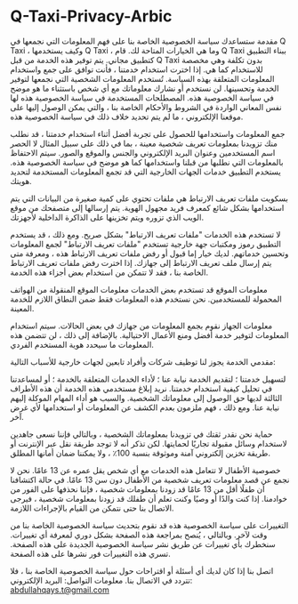 # Q-Taxi-Privacy-Arbic


مقدمة
ستساعدك سياسة الخصوصية الخاصة بنا على فهم المعلومات التي نجمعها في Q Taxi ، وكيف يستخدمها Q Taxi ، وما هي الخيارات المتاحة لك. قام Q Taxi ببناء التطبيق كتطبيق مجاني. يتم توفير هذه الخدمة من قبل Q Taxi بدون تكلفة وهي مخصصة للاستخدام كما هي. إذا اخترت استخدام خدمتنا ، فأنت توافق على جمع واستخدام المعلومات المتعلقة بهذه السياسة. تُستخدم المعلومات الشخصية التي نجمعها لتوفير الخدمة وتحسينها. لن نستخدم أو نشارك معلوماتك مع أي شخص باستثناء ما هو موضح في سياسة الخصوصية هذه.
المصطلحات المستخدمة في سياسة الخصوصية هذه لها نفس المعاني الواردة في الشروط والأحكام الخاصة بنا ، والتي يمكن الوصول إليها على موقعنا الإلكتروني ، ما لم يتم تحديد خلاف ذلك في سياسة الخصوصية هذه.

جمع المعلومات واستخدامها
للحصول على تجربة أفضل أثناء استخدام خدمتنا ، قد نطلب منك تزويدنا بمعلومات تعريف شخصية معينة ، بما في ذلك على سبيل المثال لا الحصر اسم المستخدمين وعنوان البريد الإلكتروني والجنس والموقع والصور. سيتم الاحتفاظ بالمعلومات التي نطلبها من قبلنا واستخدامها كما هو موضح في سياسة الخصوصية هذه.
يستخدم التطبيق خدمات الجهات الخارجية التي قد تجمع المعلومات المستخدمة لتحديد هويتك.

بسكويت
ملفات تعريف الارتباط هي ملفات تحتوي على كمية صغيرة من البيانات التي يتم استخدامها بشكل شائع كمعرف فريد مجهول الهوية. يتم إرسالها إلى متصفحك من موقع الويب الذي تزوره ويتم تخزينها على الذاكرة الداخلية لأجهزتك.

لا تستخدم هذه الخدمات "ملفات تعريف الارتباط" بشكل صريح. ومع ذلك ، قد يستخدم التطبيق رموز ومكتبات جهة خارجية تستخدم "ملفات تعريف الارتباط" لجمع المعلومات وتحسين خدماتهم. لديك خيار إما قبول أو رفض ملفات تعريف الارتباط هذه ، ومعرفة متى يتم إرسال ملف تعريف الارتباط إلى جهازك. إذا اخترت رفض ملفات تعريف الارتباط الخاصة بنا ، فقد لا تتمكن من استخدام بعض أجزاء هذه الخدمة.

معلومات الموقع
قد تستخدم بعض الخدمات معلومات الموقع المنقولة من الهواتف المحمولة للمستخدمين. نحن نستخدم هذه المعلومات فقط ضمن النطاق اللازم للخدمة المعينة.

معلومات الجهاز
نقوم بجمع المعلومات من جهازك في بعض الحالات. سيتم استخدام المعلومات لتوفير خدمة أفضل ومنع الأعمال الاحتيالية. بالإضافة إلى ذلك ، لن تتضمن هذه المعلومات ما سيحدد هوية المستخدم الفردي.

مقدمي الخدمة
يجوز لنا توظيف شركات وأفراد تابعين لجهات خارجية للأسباب التالية:

لتسهيل خدمتنا ؛
لتقديم الخدمة نيابة عنا ؛
لأداء الخدمات المتعلقة بالخدمة ؛ أو
لمساعدتنا في تحليل كيفية استخدام خدمتنا.
نريد إبلاغ مستخدمي هذه الخدمة أن هذه الأطراف الثالثة لديها حق الوصول إلى معلوماتك الشخصية. والسبب هو أداء المهام الموكلة إليهم نيابة عنا. ومع ذلك ، فهم ملزمون بعدم الكشف عن المعلومات أو استخدامها لأي غرض آخر.

حماية
نحن نقدر ثقتك في تزويدنا بمعلوماتك الشخصية ، وبالتالي فإننا نسعى جاهدين لاستخدام وسائل مقبولة تجاريًا لحمايتها. لكن تذكر أنه لا توجد طريقة نقل عبر الإنترنت أو طريقة تخزين إلكتروني آمنة وموثوقة بنسبة 100٪ ، ولا يمكننا ضمان أمانها المطلق.

خصوصية الأطفال
لا تتعامل هذه الخدمات مع أي شخص يقل عمره عن 13 عامًا. نحن لا نجمع عن قصد معلومات تعريف شخصية من الأطفال دون سن 13 عامًا. في حالة اكتشافنا أن طفلًا أقل من 13 عامًا قد زودنا بمعلومات شخصية ، فإننا نحذفها على الفور من خوادمنا. إذا كنت والدًا أو وصيًا وكنت تعلم أن طفلك قد زودنا بمعلومات شخصية ، فيرجى الاتصال بنا حتى نتمكن من القيام بالإجراءات اللازمة.

التغييرات على سياسة الخصوصية هذه
قد نقوم بتحديث سياسة الخصوصية الخاصة بنا من وقت لآخر. وبالتالي ، يُنصح بمراجعة هذه الصفحة بشكل دوري لمعرفة أي تغييرات. سنخطرك بأي تغييرات عن طريق نشر سياسة الخصوصية الجديدة على هذه الصفحة. تسري هذه التغييرات فور نشرها على هذه الصفحة.

اتصل بنا
إذا كان لديك أي أسئلة أو اقتراحات حول سياسة الخصوصية الخاصة بنا ، فلا تتردد في الاتصال بنا.
معلومات التواصل:
البريد الإلكتروني: abdullahqays.t@gmail.com
